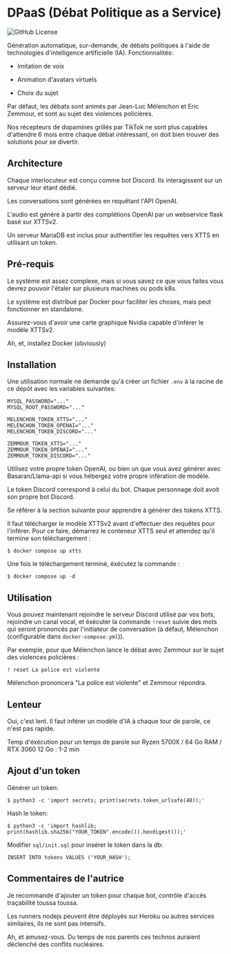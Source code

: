 # DPaaS (Débat Politique as a Service)

![GitHub License](https://img.shields.io/github/license/Chelsea486MHz/debat-politique-ia)

Génération automatique, sur-demande, de débats politiques à l'aide de technologies d'intelligence artificielle (IA). Fonctionnalités:

- Imitation de voix

- Animation d'avatars virtuels

- Choix du sujet

Par défaut, les débats sont animés par Jean-Luc Mélenchon et Eric Zemmour, et sont au sujet des violences policières.

Nos récepteurs de dopamines grillés par TikTok ne sont plus capables d'attendre 6 mois entre chaque débat intéressant, on doit bien trouver des solutions pour se divertir.

## Architecture

Chaque interlocuteur est conçu comme bot Discord. Ils interagissent sur un serveur leur étant dédié.

Les conversations sont générées en requêtant l'API OpenAI.

L'audio est généré à partir des complétions OpenAI par un webservice flask basé sur XTTSv2.

Un serveur MariaDB est inclus pour authentifier les requêtes vers XTTS en utilisant un token.

## Pré-requis

Le système est assez complexe, mais si vous savez ce que vous faites vous devrez pouvoir l'étaler sur plusieurs machines ou pods k8s.

Le système est distribué par Docker pour faciliter les choses, mais peut fonctionner en standalone.

Assurez-vous d'avoir une carte graphique Nvidia capable d'inférer le modèle XTTSv2.

Ah, et, installez Docker (obviously)

## Installation

Une utilisation normale ne demande qu'à créer un fichier `.env` à la racine de ce dépôt avec les variables suivantes:

```
MYSQL_PASSWORD="..."
MYSQL_ROOT_PASSWORD="..."

MELENCHON_TOKEN_XTTS="..."
MELENCHON_TOKEN_OPENAI="..."
MELENCHON_TOKEN_DISCORD="..."

ZEMMOUR_TOKEN_XTTS="..."
ZEMMOUR_TOKEN_OPENAI="..."
ZEMMOUR_TOKEN_DISCORD="..."
```

Utilisez votre propre token OpenAI, ou bien un que vous avez générer avec Basaran/Llama-api si vous hébergez votre propre infération de modèle.

Le token Discord correspond à celui du bot. Chaque personnage doit avoit son propre bot Discord.

Se référer à la section suivante pour apprendre à générer des tokens XTTS.

Il faut télécharger le modèle XTTSv2 avant d'effectuer des requêtes pour l'inférer. Pour ce faire, démarrez le conteneur XTTS seul et attendez qu'il termine son téléchargement :

`$ docker compose up xtts`

Une fois le téléchargement terminé, éxécutez la commande :

`$ docker compose up -d`

## Utilisation

Vous pouvez maintenant rejoindre le serveur Discord utilisé par vos bots, rejoindre un canal vocal, et éxécuter la commande `!reset` suivie des mots qui seront prononcés par l'initiateur de conversation (à défaut, Mélenchon (configurable dans `docker-compose.yml`)).

Par exemple, pour que Mélenchon lance le débat avec Zemmour sur le sujet des violences policières :

`! reset La police est violente`

Mélenchon prononcera "La police est violente" et Zemmour répondra.

## Lenteur

Oui, c'est lent. Il faut inférer un modèle d'IA à chaque tour de parole, ce n'est pas rapide.

Temp d'éxécution pour un temps de parole sur Ryzen 5700X / 64 Go RAM / RTX 3060 12 Go : 1-2 min

## Ajout d'un token

Générer un token:

`$ python3 -c 'import secrets; print(secrets.token_urlsafe(48));'`

Hash le token:

`$ python3 -c 'import hashlib; print(hashlib.sha256("YOUR_TOKEN".encode()).hexdigest());'`

Modifier `sql/init.sql` pour insérer le token dans la db:

`INSERT INTO tokens VALUES ('YOUR_HASH');`

## Commentaires de l'autrice

Je recommande d'ajouter un token pour chaque bot, contrôle d'accès traçabilité toussa toussa.

Les runners nodejs peuvent être déployés sur Heroku ou autres services similaires, ils ne sont pas intensifs.

Ah, et amusez-vous. Du temps de nos parents ces technos auraient déclenché des conflits nucléaires.